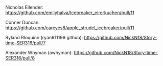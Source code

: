 Nicholas Ellender:
https://github.com/emilyhalva/Icebreaker_eirerkuchen/pull/11

Conner Duncan:
https://github.com/careyes8/apple_strudel_icebreaker/pull/11

Ryland Rloquinn (ryan911199 github):
https://github.com/NickN18/Story-time-SER316/pull/7

Alexander Whyman (awhyman):
https://github.com/NickN18/Story-time-SER316/pull/8
